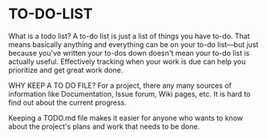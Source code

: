 # TO-DO-LIST
What is a todo list?
A to-do list is just a list of things you have to-do. 
That means basically anything and everything can be on your to-do list—but just because you've written your to-dos down doesn't mean your to-do list is actually useful.
Effectively tracking when your work is due can help you prioritize and get great work done.

WHY KEEP A TO DO FILE?
For a project, there any many sources of information like Documentation, Issue forum, Wiki pages, etc. It is hard to find out about the current progress.

Keeping a TODO.md file makes it easier for anyone who wants to know about the project's plans and work that needs to be done.
